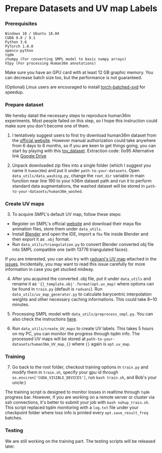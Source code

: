 # Prepare Datasets and UV map Labels

### Prerequisites
```
Windows 10 / Ubuntu 18.04
CUDA 9.0 / 9.1
Python 3.6
PyTorch 1.0.0
opencv-python
tqdm
chumpy (For converting SMPL model to basic numpy arrays)
h5py (For processing Human36m annotations)
```

Make sure you have an GPU card with at least 12 GB graphic memory. You can decrease batch size too, but the performance is not guaranteed.

(Optional) Linux users are encouraged to install [torch-batched-svd](https://github.com/KinglittleQ/torch-batch-svd) for speedup.

### Prepare dataset
We hereby datail the necessary steps to reproduce human36m experiments. Most people failed on this step, so I hope this instruction could make sure you don't become one of them.

1. I tentatively suggest users to first try download human36m dataset from the [official website](http://vision.imar.ro/human3.6m/description.php). However manual authorization could take anywhere from 6 days to 6 months, so if you are keen to get things going, you can start by playing with this [toy_dataset](https://pan.baidu.com/s/1szhb9B_8n6p6CeAoPUxnhw). Extraction code: 0o95 
Alternative link [Google Drive](https://drive.google.com/open?id=1ssuUje20x1PS5qYwbg1AAloDsVwF1eTW)

2. Unpack downloaded zip files into a single folder (which I suggest you name it `human36m`) and put it under `path-to-your-datasets`. 
Open `data_utils/data_washing.py`, change the `root_dir` variable in main function near line 190 to your h36m dataset path and run it to perform standard data augmentations, the washed dataset will be stored in `path-to-your-datasets/human36m_washed`.

### Create UV maps
3. To acquire SMPL's default UV map, follow these steps:
- Register on SMPL's official [website](http://smpl.is.tue.mpg.de) and download their maya fbx animation files, store them under `data_utils`.
- Install [Blender](https://www.blender.org/) and open the IDE, import a `fbx` file inside Blender and then export it as `.obj` format.
- Run `data_utils/triangulation.py` to convert Blender converted obj file into SMPL compatible one (with 13776 triangulated faces).

If you are interested, you can also try with [radvani's UV map](https://github.com/Lotayou/densebody_pytorch/issues/4#issuecomment-481480724) attached in the [issues](https://github.com/Lotayou/densebody_pytorch/issues/4). Incidentally, you may want to read this issue carefully for more information in case you get stucked midway.

4. After you acquired the converted .obj file, put it under `data_utils` and rename it as `'{}_template.obj'.format(opt.uv_map)` where options can be found in `train.py` (default is `radvani`). Run `data_utils/uv_map_generator.py` to calculate barycentric interpolation weights and other necessary caching informations. This could take 8~10 minutes.

5. Processing SMPL model with `data_utils/preprocess_smpl.py`. You can also check the instructions [here](https://github.com/Lotayou/SMPL).

6. Run `data_utils/create_UV_maps` to create UV labels. This takes 5 hours on my PC, you can monitor the progress through tqdm info. The processed UV maps will be stored at `path-to-your-datasets/human36m_UV_map_{}` where `{}` again is `opt.uv_map`.

### Training
7. Go back to the root folder, checkout training options in `train.py` and modify them in `train.sh`, specify your gpu id through `os.environ['CUDA_VISIBLE_DEVICES']`, run `bash train.sh`, and Bob's your uncle:)

The training script is designed to monitor losses in realtime through `tqdm` progress bar. However, if you are working on a remote server or cluster via ssh connections, it's better to submit your job with `bash nohup_train.sh`. This script replaced tqdm monitoring with a `log.txt` file under your checkpoint folder where loss info is printed every `opt.save_result_freq` batches.

### Testing
We are still working on the training part. The testing scripts will be released later.
